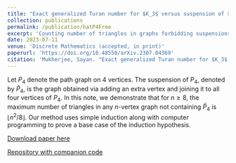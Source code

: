 ```yaml
---
title: "Exact generalized Turan number for $K_3$ versus suspension of $P_4$"
collection: publications
permalink: /publication/hatP4Free
excerpt: 'Counting number of triangles in graphs forbidding suspensions of the path on 4 vertices.'
date: 2023-07-11
venue: 'Discrete Mathematics (accepted, in print)'
paperurl: 'https://doi.org/10.48550/arXiv.2307.04369'
citation: 'Mukherjee, Sayan. "Exact generalized Turan number for $K_3$ versus suspension of $P_4$". <i>arXiv Preprint</i> arXiv:2307.04369 (2023)'
---
```

Let $P_4$ denote the path graph on $4$ vertices.
The suspension of $P_4$, denoted by $\widehat P_4$, is the graph obtained via adding an extra vertex and joining it to all four vertices of $P_4$.
In this note, we demonstrate that for $n\ge 8$, the maximum number of triangles in any $n$-vertex graph not containing $\widehat P_4$ is $\left\lfloor n^2/8\right\rfloor$.
Our method uses simple induction along with computer programming to prove a base case of the induction hypothesis.

[Download paper here](https://arxiv.org/pdf/2307.04369)

[Repository with companion code](https://github.com/Potla1995/hatP4Free)

